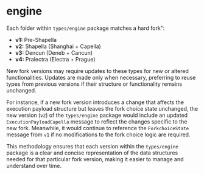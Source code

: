 # engine

Each folder within `types/engine` package matches a hard fork":

- **v1:** Pre-Shapella
- **v2:** Shapella (Shanghai + Capella)
- **v3:** Dencun (Deneb + Cancun)
- **v4:** Pralectra (Electra + Prague)

New fork versions may require updates to these types for new or altered functionalities. Updates are made only when necessary, preferring to reuse types from previous versions if their structure or functionality remains unchanged.

For instance, if a new fork version introduces a change that affects the execution payload structure but leaves the fork choice state unchanged, the new version (`v2`) of the `types/engine` package would include an updated `ExecutionPayloadCapella` message to reflect the changes specific to the new fork. Meanwhile, it would continue to reference the `ForkchoiceState` message from `v1` if no modifications to the fork choice logic are required.

This methodology ensures that each version within the `types/engine` package is a clear and concise representation of the data structures needed for that particular fork version, making it easier to manage and understand over time.
